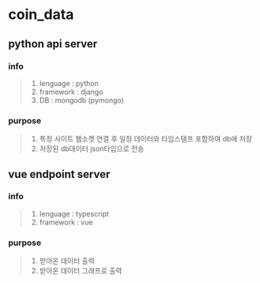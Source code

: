 # coin_data

## python api server 

### info
> 1. lenguage : python
> 2. framework : django 
> 3. DB : mongodb (pymongo)
### purpose 
> 1. 특정 사이트 웹소켓 연결 후 일정 데이터와 타임스탬프 포함하여 db에 저장
> 2. 저장된 db데이터 json타입으로 전송

## vue endpoint server 

### info
> 1. lenguage : typescript 
> 2. framework : vue
### purpose
> 1. 받아온 데이터 출력
> 2. 받아온 데이터 그래프로 출력


